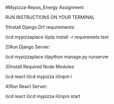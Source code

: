 #Mypizza-Repos_Energy Assignment


RUN INSTRUCTIONS ON YOUR TERMINAL


1)Install Django Drf requirements:

i)cd mypizzaplace 
ii)pip install -r requiremets.text

2)Run Django Server:

i)cd mypizzaplace
ii)python manage.py runserver

3)Install Required Node Modules:

i)cd react
ii)cd mypizza
iii)npm i

4)Run React Server:

i)cd react
ii)cd mypizza
iii)npm start